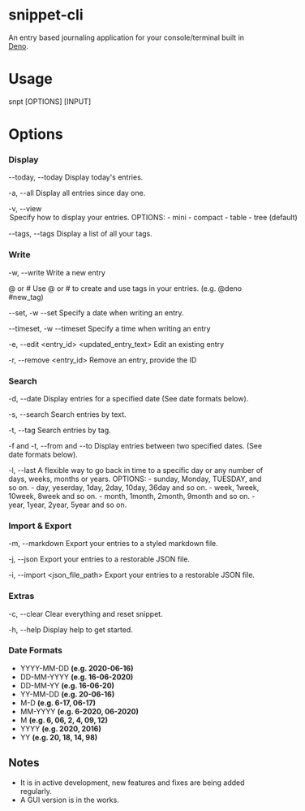 # snippet-cli
An entry based journaling application for your console/terminal built in [Deno](https://deno.land).

# Usage
snpt [OPTIONS] [INPUT]

# Options
### Display
--today, --today
    Display today's entries.

-a, --all
    Display all entries since day one.

-v, --view <option>
    Specify how to display your entries.
    OPTIONS:
        - mini
        - compact
        - table
        - tree (default)

--tags, --tags
    Display a list of all your tags.

### Write
-w, --write <entry>
    Write a new entry

@ or #
    Use @ or # to create and use tags in your entries. (e.g. @deno #new_tag)

--set, -w <entry> --set <date>
    Specify a date when writing an entry.
    
--timeset, -w <entry> --timeset <time>
    Specify a time when writing an entry

-e, --edit <entry_id> <updated_entry_text>
    Edit an existing entry

-r, --remove <entry_id>
    Remove an entry, provide the ID

### Search
-d, --date
    Display entries for a specified date (See date formats below).

-s, --search
    Search entries by text.

-t, --tag
    Search entries by tag.

-f and -t, --from and --to
    Display entries between two specified dates. (See date formats below).

-l, --last
    A flexible way to go back in time to a specific day or any number of days, weeks, months or years.
    OPTIONS:
        - sunday, Monday, TUESDAY, and so on.
        - day, yeserday, 1day, 2day, 10day, 36day and so on.
        - week, 1week, 10week, 8week and so on.
        - month, 1month, 2month, 9month and so on.
        - year, 1year, 2year, 5year and so on.

### Import & Export
-m, --markdown
    Export your entries to a styled markdown file.

-j, --json
    Export your entries to a restorable JSON file.

-i, --import <json_file_path>
    Export your entries to a restorable JSON file.

### Extras
-c, --clear
    Clear everything and reset snippet.

-h, --help
    Display help to get started.

### Date Formats

- YYYY-MM-DD **(e.g. 2020-06-16)**
- DD-MM-YYYY **(e.g. 16-06-2020)**
- DD-MM-YY **(e.g. 16-06-20)**
- YY-MM-DD **(e.g. 20-06-16)**
- M-D **(e.g. 6-17, 06-17)**
- MM-YYYY **(e.g. 6-2020, 06-2020)**
- M **(e.g. 6, 06, 2, 4, 09, 12)**
- YYYY **(e.g. 2020, 2016)**
- YY **(e.g. 20, 18, 14, 98)**

## Notes
- It is in active development, new features and fixes are being added regularly.
- A GUI version is in the works.
